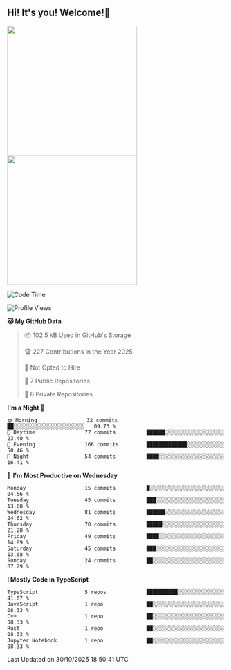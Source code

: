 ## Hi! It's you! Welcome!👋
<p align="left">  
  <img src="https://github-readme-stats.vercel.app/api/top-langs/?username=Shanshuimei&theme=transparent&hide_border=true" style="height: 300px;" />  
  <img src="https://github-readme-stats.vercel.app/api/wakatime?username=Shanshuimei&theme=transparent&hide_border=true&layout=compact&langs_count=22" style="height: 300px;" />
</p>

<!--START_SECTION:waka-->
![Code Time](http://img.shields.io/badge/Code%20Time-431%20hrs%2018%20mins-blue)

![Profile Views](http://img.shields.io/badge/Profile%20Views-0-blue)

**🐱 My GitHub Data** 

> 📦 102.5 kB Used in GitHub's Storage 
 > 
> 🏆 227 Contributions in the Year 2025
 > 
> 🚫 Not Opted to Hire
 > 
> 📜 7 Public Repositories 
 > 
> 🔑 8 Private Repositories 
 > 
**I'm a Night 🦉** 

```text
🌞 Morning                32 commits          ██░░░░░░░░░░░░░░░░░░░░░░░   09.73 % 
🌆 Daytime                77 commits          ██████░░░░░░░░░░░░░░░░░░░   23.40 % 
🌃 Evening                166 commits         █████████████░░░░░░░░░░░░   50.46 % 
🌙 Night                  54 commits          ████░░░░░░░░░░░░░░░░░░░░░   16.41 % 
```
📅 **I'm Most Productive on Wednesday** 

```text
Monday                   15 commits          █░░░░░░░░░░░░░░░░░░░░░░░░   04.56 % 
Tuesday                  45 commits          ███░░░░░░░░░░░░░░░░░░░░░░   13.68 % 
Wednesday                81 commits          ██████░░░░░░░░░░░░░░░░░░░   24.62 % 
Thursday                 70 commits          █████░░░░░░░░░░░░░░░░░░░░   21.28 % 
Friday                   49 commits          ████░░░░░░░░░░░░░░░░░░░░░   14.89 % 
Saturday                 45 commits          ███░░░░░░░░░░░░░░░░░░░░░░   13.68 % 
Sunday                   24 commits          ██░░░░░░░░░░░░░░░░░░░░░░░   07.29 % 
```


**I Mostly Code in TypeScript** 

```text
TypeScript               5 repos             ██████████░░░░░░░░░░░░░░░   41.67 % 
JavaScript               1 repo              ██░░░░░░░░░░░░░░░░░░░░░░░   08.33 % 
C++                      1 repo              ██░░░░░░░░░░░░░░░░░░░░░░░   08.33 % 
Rust                     1 repo              ██░░░░░░░░░░░░░░░░░░░░░░░   08.33 % 
Jupyter Notebook         1 repo              ██░░░░░░░░░░░░░░░░░░░░░░░   08.33 % 
```




 Last Updated on 30/10/2025 18:50:41 UTC
<!--END_SECTION:waka-->
